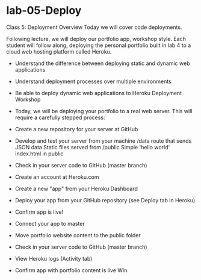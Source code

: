 # lab-05-Deploy


Class 5: Deployment
Overview
Today we will cover code deployments.

Following lecture, we will deploy our portfolio app, workshop style. Each student will follow along, deploying the personal portfolio built in lab 4 to a cloud web hosting platform called Heroku.

- Understand the difference between deploying static and dynamic web applications
- Understand deployment processes over multiple environments
- Be able to deploy dynamic web applications to Heroku
Deployment Workshop
- Today, we will be deploying your portfolio to a real web server. This will require a carefully stepped process:

-  Create a new repository for your server at GitHub
 - Develop and test your server from your machine
/data route that sends JSON data
Static files served from /public
Simple 'hello world' index.html in public
- Check in your server code to GitHub (master branch)
- Create an account at Heroku.com
-  Create a new "app" from your Heroku Dashboard
 - Deploy your app from your GitHub repository (see Deploy tab in Heroku)
-  Confirm app is live!
-  Connect your app to master
 - Move portfolio website content to the public folder
 - Check in your server code to GitHub (master branch)
 - View Heroku logs (Activity tab)
 - Confirm app with portfolio content is live
 Win.

